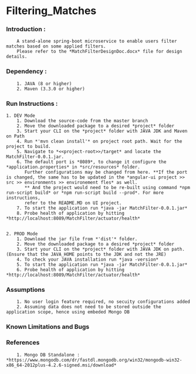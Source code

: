 # Filtering_Matches


### **Introduction :**
		A stand-alone spring-boot microservice to enable users filter matches based on some applied filters.
		Please refer to the *MatchFilterDesignDoc.docx* file for design details.

### **Dependency :**
		1. JAVA (8 or higher)
		2. Maven (3.3.0 or higher)
						
### **Run Instructions :**

	1. DEV Mode
		1. Download the source-code from the master branch
		2. Move the downloaded package to a desired *project* folder
		3. Start your CLI on the *project* folder with JAVA JDK and Maven on Path
		4. Run *'mvn clean install'* on project root path. Wait for the project to build.
		5. Navigate to *<<project-root>>/target* and locate the MatchFilter-0.0.1.jar.
		6. The default port is *8089*, to change it configure the *application.properties* in *src/resources* folder.
		   Further configurations may be changed from here. **If the port is changed, the same has to be updated in the *angular-ui project >> src >> environments >> environement fles* as well.
		   ** And the project would need to be re-built using command *npm run-script build* or *npm run-script build --prod*. For more instructions,
		   refer to the README.MD on UI project.
		7. To start the application run *java -jar MatchFilter-0.0.1.jar*
		8. Probe health of application by hitting *http://localhost:8089/MatchFilter/actuator/health*
		

	2. PROD Mode
		1. Download the jar file from *'dist'* folder.
		2. Move the downloaded package to a desired *project* folder
		3. Start your CLI on the *project* folder with JAVA JDK on path. (Ensure that the JAVA_HOME points to the JDK and not the JRE)
		4. To check your JAVA installation run *java -version*
		5. To start the application run *java -jar MatchFilter-0.0.1.jar*
		6. Probe health of application by hitting *http://localhost:8089/MatchFilter/actuator/health*
			
			
### **Assumptions**
		1. No user login feature required, no secuity configurations added
		2. Assuming data does not need to be stored outside the application scope, hence using embeded Mongo DB
			
### **Known Limitations and Bugs**

### **References**
		1. Mongo DB Standalone : *https://www.mongodb.com/dr/fastdl.mongodb.org/win32/mongodb-win32-x86_64-2012plus-4.2.6-signed.msi/download* 

